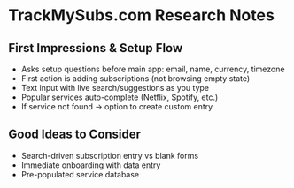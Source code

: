 # TrackMySubs.com Research Notes

## First Impressions & Setup Flow
- Asks setup questions before main app: email, name, currency, timezone
- First action is adding subscriptions (not browsing empty state)
- Text input with live search/suggestions as you type
- Popular services auto-complete (Netflix, Spotify, etc.)
- If service not found → option to create custom entry


## Good Ideas to Consider
- Search-driven subscription entry vs blank forms
- Immediate onboarding with data entry
- Pre-populated service database

